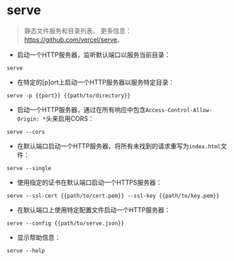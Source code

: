 # serve

> 静态文件服务和目录列表。
> 更多信息：<https://github.com/vercel/serve>。

- 启动一个HTTP服务器，监听默认端口以服务当前目录：

`serve`

- 在特定的[p]ort上启动一个HTTP服务器以服务特定目录：

`serve -p {{port}} {{path/to/directory}}`

- 启动一个HTTP服务器，通过在所有响应中包含`Access-Control-Allow-Origin: *`头来启用CORS：

`serve --cors`

- 在默认端口启动一个HTTP服务器，将所有未找到的请求重写为`index.html`文件：

`serve --single`

- 使用指定的证书在默认端口启动一个HTTPS服务器：

`serve --ssl-cert {{path/to/cert.pem}} --ssl-key {{path/to/key.pem}}`

- 在默认端口上使用特定配置文件启动一个HTTP服务器：

`serve --config {{path/to/serve.json}}`

- 显示帮助信息：

`serve --help`